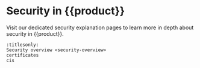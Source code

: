 # Security in {{product}}

Visit our dedicated security explanation pages to learn more in depth about
security in {{product}}.

```{toctree}
:titlesonly:
Security overview <security-overview>
certificates
cis
```
<!-- Add back in once we have this page complete Cryptography <cryptography> -->
